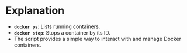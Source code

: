 <!-- @format -->

# Explanation

- **`docker ps`**: Lists running containers.
- **`docker stop`**: Stops a container by its ID.
- The script provides a simple way to interact with and manage Docker containers.
